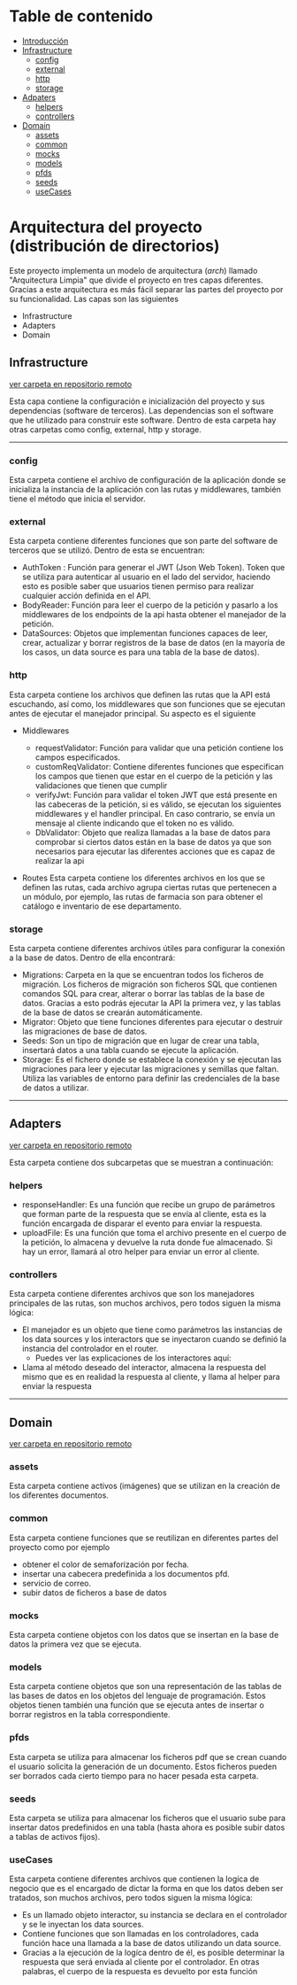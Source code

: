 
# Table de contenido
- [Introducción](#introduction)
- [Infrastructure](#infrastructure)
  - [config](#sub_config)
  - [external](#sub_external)
  - [http](#sub_http)
  - [storage](#sub_storage)
- [Adpaters](#adapters)
  - [helpers](#sub_helpers)
  - [controllers](#sub_controllers)
- [Domain](#domain)
  - [assets](#sub_assets)
  - [common](#sub_common)
  - [mocks](#sub_mocks)
  - [models](#sub_models)
  - [pfds](#sub_pfds)
  - [seeds](#sub_seeds)
  - [useCases](#sub_useCases)

<div id='introduction'/>

# Arquitectura del proyecto (distribución de directorios)

Este proyecto implementa un modelo de arquitectura (*arch*) llamado "Arquitectura Limpia" que divide el proyecto en tres capas diferentes. Gracias a este arquitectura es más fácil separar las partes del proyecto por su funcionalidad. Las capas son las siguientes
- Infrastructure
- Adapters
- Domain


<div id='infrastructure'/>

## Infrastructure
[ver carpeta en repositorio remoto](https://github.com/AERM2018/cecan_inventory_app/tree/main/src/infrastructure)

Esta capa contiene la configuración e inicialización del proyecto y sus dependencias (software de terceros). Las dependencias son el software que he utilizado para construir este software.
Dentro de esta carpeta hay otras carpetas como config, external, http y storage.

---------------------------

<div id='sub_config'/>

### config
Esta carpeta contiene el archivo de configuración de la aplicación donde se inicializa la instancia de la aplicación con las rutas y middlewares, también tiene el método que inicia el servidor.

<div id='sub_external'/>

### external
Esta carpeta contiene diferentes funciones que son parte del software de terceros que se utilizó. Dentro de esta se encuentran:
- AuthToken : Función para generar el JWT (Json Web Token). Token que se utiliza para autenticar al usuario en el lado del servidor, haciendo esto es posible saber que usuarios tienen permiso para realizar cualquier acción definida en el API.
- BodyReader: Función para leer el cuerpo de la petición y pasarlo a los middlewares de los endpoints de la api hasta obtener el manejador de la petición.
- DataSources: Objetos que implementan funciones capaces de leer, crear, actualizar y borrar registros de la base de datos (en la mayoría de los casos, un data source es para una tabla de la base de datos).


<div id='sub_http'/>

### http
Esta carpeta contiene los archivos que definen las rutas que la API está escuchando, así como, los middlewares que son funciones que se ejecutan antes de ejecutar el manejador principal. Su aspecto es el siguiente
- Middlewares
  - requestValidator: Función para validar que una petición contiene los campos especificados.
  - customReqValidator: Contiene diferentes funciones que especifican los campos que tienen que estar en el cuerpo de la petición y las validaciones que tienen que cumplir
  - verifyJwt: Función para validar el token JWT que está presente en las cabeceras de la petición, si es válido, se ejecutan los siguientes middlewares y el handler principal. En caso contrario, se envía un mensaje al cliente indicando que el token no es válido.
  - DbValidator: Objeto que realiza llamadas a la base de datos para comprobar si ciertos datos están en la base de datos ya que son necesarios para ejecutar las diferentes acciones que es capaz de realizar la api
- Routes
  Esta carpeta contiene los diferentes archivos en los que se definen las rutas, cada archivo agrupa ciertas rutas que pertenecen a un módulo, por ejemplo, las rutas de farmacia son para obtener el catálogo e inventario de ese departamento.
  
  <div id='sub_storage'/>

### storage
 Esta carpeta contiene diferentes archivos útiles para configurar la conexión a la base de datos. Dentro de ella encontrará:
 - Migrations: Carpeta en la que se encuentran todos los ficheros de migración. Los ficheros de migración son ficheros SQL que contienen comandos SQL para crear, alterar o borrar las tablas de la base de datos. Gracias a esto podrás ejecutar la API la primera vez, y las tablas de la base de datos se crearán automáticamente.
 - Migrator: Objeto que tiene funciones diferentes para ejecutar o destruir las migraciones de base de datos.
 - Seeds: Son un tipo de migración que en lugar de crear una tabla, insertará datos a una tabla cuando se ejecute la aplicación.
 - Storage: Es el fichero donde se establece la conexión y se ejecutan las migraciones para leer y ejecutar las migraciones y semillas que faltan. Utiliza las variables de entorno para definir las credenciales de la base de datos a utilizar.

------------------------------

<div id='adapters'/>

## Adapters
[ver carpeta en repositorio remoto](https://github.com/AERM2018/cecan_inventory_app/tree/main/src/adapters)

Esta carpeta contiene dos subcarpetas que se muestran a continuación:

<div id='sub_helpers'/>

### helpers
- responseHandler: Es una función que recibe un grupo de parámetros que forman parte de la respuesta que se envía al cliente, esta es la función encargada de disparar el evento para enviar la respuesta.
- uploadFile: Es una función que toma el archivo presente en el cuerpo de la petición, lo almacena y devuelve la ruta donde fue almacenado. Si hay un error, llamará al otro helper para enviar un error al cliente.

<div id='sub_controllers'/>

### controllers
Esta carpeta contiene diferentes archivos que son los manejadores principales de las rutas, son muchos archivos, pero todos siguen la misma lógica:
- El manejador es un objeto que tiene como parámetros las instancias de los data sources y los interactors que se inyectaron cuando se definió la instancia del controlador en el router.
  - Puedes ver las explicaciones de los interactores aquí:
- Llama al método deseado del interactor, almacena la respuesta del mismo que es en realidad la respuesta al cliente, y llama al helper para enviar la respuesta

--------------------------------

<div id='domain'/>

## Domain
[ver carpeta en repositorio remoto](https://github.com/AERM2018/cecan_inventory_app/tree/main/src/domain)


<div id='sub_assets'/>

### assets
Esta carpeta contiene activos (imágenes) que se utilizan en la creación de los diferentes documentos.

<div id='sub_common'/>

### common
Esta carpeta contiene funciones que se reutilizan en diferentes partes del proyecto como por ejemplo 
- obtener el color de semaforización por fecha.
- insertar una cabecera predefinida a los documentos pfd.
- servicio de correo.
- subir datos de ficheros a base de datos

<div id='sub_mocks'/>

### mocks
Esta carpeta contiene objetos con los datos que se insertan en la base de datos la primera vez que se ejecuta.

<div id='sub_models'/>

### models
Esta carpeta contiene objetos que son una representación de las tablas de las bases de datos en los objetos del lenguaje de programación. Estos objetos tienen también una función que se ejecuta antes de insertar o borrar registros en la tabla correspondiente.

<div id='sub_pdfs'/>

### pfds
Esta carpeta se utiliza para almacenar los ficheros pdf que se crean cuando el usuario solicita la generación de un documento. Estos ficheros pueden ser borrados cada cierto tiempo para no hacer pesada esta carpeta.

<div id='sub_seeds'/>

### seeds
Esta carpeta se utiliza para almacenar los ficheros que el usuario sube para insertar datos predefinidos en una tabla (hasta ahora es posible subir datos a tablas de activos fijos).

<div id='sub_useCases'/>

### useCases
Esta carpeta contiene diferentes archivos que contienen la logíca de negocio que es el encargado de dictar la forma en que los datos deben ser tratados, son muchos archivos, pero todos siguen la misma lógica:
- Es un llamado objeto interactor, su instancia se declara en el controlador y se le inyectan los data sources.
- Contiene funciones que son llamadas en los controladores, cada función hace una llamada a la base de datos utilizando un data source.
- Gracias a la ejecución de la logíca dentro de él, es posible determinar la respuesta que será enviada al cliente por el controlador. En otras palabras, el cuerpo de la respuesta es devuelto por esta función